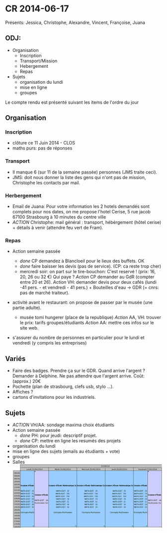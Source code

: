 CR 2014-06-17
=============

Présents: Jessica, Christophe, Alexandre, Vincent, Françoise, Juana


## ODJ:
 - Organisation
   - Inscription
   - Transport/Mission
   - Hebergement
   - Repas
 - Sujets
   - organisation du lundi
   - mise en ligne
   - groupes

Le compte rendu est présenté suivant les items de l'ordre du jour

## Organisation

### Inscription
 - clôture ce 11 Juin 2014 - CLOS 
 - maths purs: pas de réponses

### Transport
 - Il manque 6 (sur 11 de la semaine passée) personnes (JMS traite ceci). 
 - JMS: doit nous donner la liste des gens qui n'ont pas de mission, Christophe les contacts par mail.

### Herbergement
 - Email de Juana: Pour votre information les 2 hotels demandés sont complets
pour nos dates, on me propose l'hotel Cerise, 5 rue jacob 67100 Strasbourg à
10 minutes du centre ville
 - _ACTION_ Christophe: mail général : transport, hébérgement (hôtel cerise) + détails à venir (attendre feu vert de Fram).

### Repas
 - Action semaine passée
   -  *done* CP demandez à Blancloeil pour le lieux des buffets. OK
   -  *done* faire baisser les devis (pas de service). (CP: ca reste trop cher)
   - mercredi soir: on part sur le tire-bouchon: C'est reservé ! (prix: 16, 20, 26 ou 32 €)
	Qui paye ? _Action_ CP demander au GdR (compter entre 20 et 26).
 _Action_ VH: demander devis pour deux cafés (lundi -41 pers. - et vendredi - 41 pers.) + Bouteilles d'eau -> GDR (= cnrs: pas de marché traiteur).
  - activité avant le restaurant: on propose de passer par le musée (une partie adulte).
	- musée tomi hungerer (place de la republique) _Action_ AA, VH: trouver le prix: tarifs groupes/étudiants _Action_ AA: mettre ces infos sur le site web.

- s'assurer du nombre de personnes en particulier pour le lundi et vendredi
  (y compris les entreprises)

## Variés ##
 - Faire des badges. Prendre ça sur le GDR. Quand arrive l'argent ? Demander à Delphine. Ne pas attendre que l'argent arrive. Coût: (approx.) 20€
 - Pochette (plan de strasbourg, clefs usb, stylo ...).
 - Affiches ?
 - cartons d'invitations  pour les industriels.

## Sujets ##
- _ACTION_ VH/AA: sondage maxima choix étudiants
 - Action semaine passée
	- _done_ PH: pour jeudi: descriptif projet.
	- _done_ CP: mettre en ligne les resumés des projets
 - organisation du lundi
 - mise en ligne des sujets (emails au étudiants + vote)
 - groupes
- Salles
  ![Salles pour les groupes](/Images/salles-seme.png "Salles")
